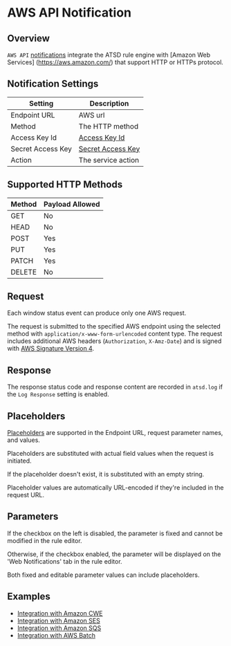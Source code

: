 # AWS API Notification

## Overview

`AWS API` [notifications](../web-notifications.md) integrate the ATSD rule engine with [Amazon Web Services] (https://aws.amazon.com/) that support HTTP or HTTPs protocol.

## Notification Settings

|**Setting**|**Description**|
|---|---|
|Endpoint URL|AWS url|
|Method|The HTTP method|
|Access Key Id|[Access Key Id](https://docs.aws.amazon.com/general/latest/gr/aws-sec-cred-types.html#access-keys-and-secret-access-keys)|
|Secret Access Key|[Secret Access Key](https://docs.aws.amazon.com/general/latest/gr/aws-sec-cred-types.html#access-keys-and-secret-access-keys)|
|Action|The service action|

## Supported HTTP Methods

| Method | Payload Allowed |
|---|---|
| GET | No |
| HEAD | No |
| POST | Yes |
| PUT | Yes |
| PATCH | Yes |
| DELETE | No |

## Request

Each window status event can produce only one AWS request.

The request is submitted to the specified AWS endpoint using the selected method with `application/x-www-form-urlencoded` content type. The request includes additional AWS headers (`Authorization`, `X-Amz-Date`) and is signed with [AWS Signature Version 4](https://docs.aws.amazon.com/general/latest/gr/signature-version-4.html).

## Response

The response status code and response content are recorded in `atsd.log` if the `Log Response` setting is enabled.

## Placeholders

[Placeholders](../placeholders.md) are supported in the Endpoint URL, request parameter names, and values.

Placeholders are substituted with actual field values when the request is initiated.

If the placeholder doesn't exist, it is substituted with an empty string.

Placeholder values are automatically URL-encoded if they're included in the request URL.

## Parameters

If the checkbox on the left is disabled, the parameter is fixed and cannot be modified in the rule editor.

Otherwise, if the checkbox enabled, the parameter will be displayed on the 'Web Notifications' tab in the rule editor.

Both fixed and editable parameter values can include placeholders.

## Examples

* [Integration with Amazon CWE](aws-api-cwe.md)
* [Integration with Amazon SES](aws-api-ses.md)
* [Integration with Amazon SQS](aws-api-sqs.md)
* [Integration with AWS Batch](aws-api-batch.md)
